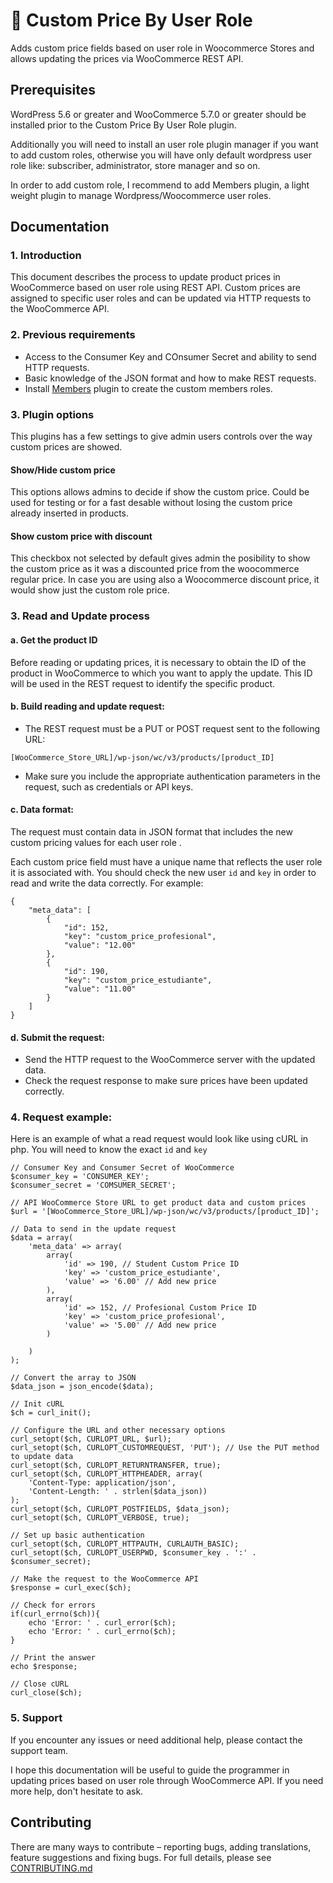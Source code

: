 # 🛒 Custom Price By User Role

Adds custom price fields based on user role in Woocommerce Stores and allows updating the prices via WooCommerce REST API.

## Prerequisites

WordPress 5.6 or greater and WooCommerce 5.7.0 or greater should be installed prior to the Custom Price By User Role plugin.

Additionally you will need to install an user role plugin manager if you want to add custom roles, otherwise you will have only default wordpress user role like: subscriber, administrator, store manager and so on. 

In order to add custom role, I recommend to add Members plugin, a light weight plugin to manage Wordpress/Woocommerce user roles.


## Documentation


### 1. Introduction
This document describes the process to update product prices in WooCommerce based on user role using REST API. Custom prices are assigned to specific user roles and can be updated via HTTP requests to the WooCommerce API.


### 2. Previous requirements
- Access to the Consumer Key and COnsumer Secret and ability to send HTTP requests.
- Basic knowledge of the JSON format and how to make REST requests.
- Install [Members](https://wordpress.org/plugins/members/) plugin to create the custom members roles.

### 3. Plugin options

This plugins has a few settings to give admin users controls over the way custom prices are showed. 

#### Show/Hide custom price

This options allows admins to decide if show the custom price. Could be used for testing or for a fast desable without losing the custom price already inserted in products. 

#### Show custom price with discount 

This checkbox not selected by default gives admin the posibility to show the custom price as it was a discounted price from the woocommerce regular price. In case you are using also a Woocommerce discount price, it would show just the custom role price. 

### 3. Read and Update process

#### a. Get the product ID 
Before reading or updating prices, it is necessary to obtain the ID of the product in WooCommerce to which you want to apply the update. This ID will be used in the REST request to identify the specific product.

#### b. Build reading and update request:
- The REST request must be a PUT or POST request sent to the following URL:

```
[WooCommerce_Store_URL]/wp-json/wc/v3/products/[product_ID]
```
- Make sure you include the appropriate authentication parameters in the request, such as credentials or API keys.


####  c. Data format:
The request must contain data in JSON format that includes the new custom pricing values for each user role .

Each custom price field must have a unique name that reflects the user role it is associated with. You should check the new user ```id``` and ```key``` in order to read and write the data correctly. For example:

```
{
    "meta_data": [
        {
            "id": 152,
            "key": "custom_price_profesional",
            "value": "12.00"
        },
        {
            "id": 190,
            "key": "custom_price_estudiante",
            "value": "11.00"
        }
    ]
}

```

#### d. Submit the request:
- Send the HTTP request to the WooCommerce server with the updated data.
- Check the request response to make sure prices have been updated correctly.

### 4. Request example:
Here is an example of what a read request would look like using cURL in php. You will need to know the exact ```id``` and ```key``` 

```
// Consumer Key and Consumer Secret of WooCommerce
$consumer_key = 'CONSUMER_KEY';
$consumer_secret = 'COMSUMER_SECRET';

// API WooCommerce Store URL to get product data and custom prices
$url = '[WooCommerce_Store_URL]/wp-json/wc/v3/products/[product_ID]';

// Data to send in the update request
$data = array(
    'meta_data' => array(
		array(
            'id' => 190, // Student Custom Price ID
            'key' => 'custom_price_estudiante',
            'value' => '6.00' // Add new price
        ),
        array(
            'id' => 152, // Profesional Custom Price ID
            'key' => 'custom_price_profesional',
            'value' => '5.00' // Add new price
        )
        
    )
);

// Convert the array to JSON
$data_json = json_encode($data);

// Init cURL
$ch = curl_init();

// Configure the URL and other necessary options
curl_setopt($ch, CURLOPT_URL, $url);
curl_setopt($ch, CURLOPT_CUSTOMREQUEST, 'PUT'); // Use the PUT method to update data
curl_setopt($ch, CURLOPT_RETURNTRANSFER, true);
curl_setopt($ch, CURLOPT_HTTPHEADER, array(
    'Content-Type: application/json',
    'Content-Length: ' . strlen($data_json))
);
curl_setopt($ch, CURLOPT_POSTFIELDS, $data_json);
curl_setopt($ch, CURLOPT_VERBOSE, true);

// Set up basic authentication
curl_setopt($ch, CURLOPT_HTTPAUTH, CURLAUTH_BASIC);
curl_setopt($ch, CURLOPT_USERPWD, $consumer_key . ':' . $consumer_secret);

// Make the request to the WooCommerce API
$response = curl_exec($ch);

// Check for errors
if(curl_errno($ch)){
    echo 'Error: ' . curl_error($ch);
    echo 'Error: ' . curl_errno($ch);
}

// Print the answer
echo $response;

// Close cURL
curl_close($ch);
```

### 5. Support
If you encounter any issues or need additional help, please contact the support team.

I hope this documentation will be useful to guide the programmer in updating prices based on user role through WooCommerce API. If you need more help, don't hesitate to ask.

## Contributing
There are many ways to contribute – reporting bugs, adding translations, feature suggestions and fixing bugs. For full details, please see [CONTRIBUTING.md](https://github.com/cquesadad/custom-price-user-role/blob/main/CONTRIBUTING.md)
